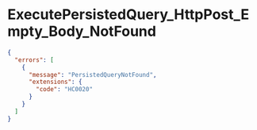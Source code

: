 # ExecutePersistedQuery_HttpPost_Empty_Body_NotFound

```json
{
  "errors": [
    {
      "message": "PersistedQueryNotFound",
      "extensions": {
        "code": "HC0020"
      }
    }
  ]
}
```

